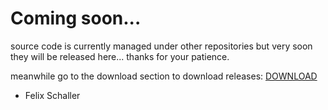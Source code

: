 # Coming soon...

source code is currently managed under other repositories but very soon they will be released here...
thanks for your patience.

meanwhile go to the download section to download releases:
[DOWNLOAD](https://github.com/validas/NLX/releases>)

- Felix Schaller